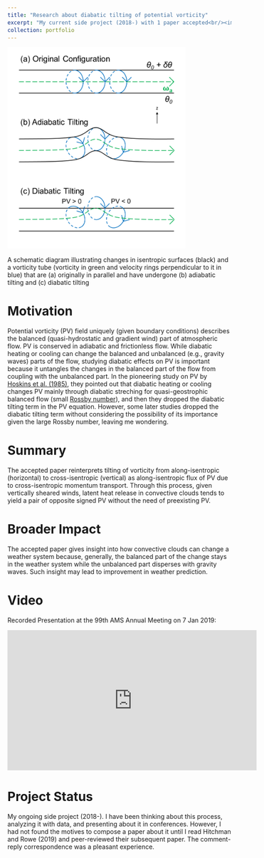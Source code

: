 ```yaml
---
title: "Research about diabatic tilting of potential vorticity"
excerpt: "My current side project (2018-) with 1 paper accepted<br/><img src='/images/Research3.png' width='400'>"
collection: portfolio
---
```


<img src='/images/Research3.png' width='400'>

A schematic diagram illustrating changes in isentropic surfaces (black) and a vorticity tube (vorticity in green and velocity rings perpendicular to it in blue) that are (a) originally in parallel and have undergone (b) adiabatic tilting and (c) diabatic tilting

Motivation
====

Potential vorticity (PV) field uniquely (given boundary conditions) describes the balanced (quasi-hydrostatic and gradient wind) part of atmospheric flow. PV is conserved in adiabatic and frictionless flow. While diabatic heating or cooling can change the balanced and unbalanced (e.g., gravity waves) parts of the flow, studying diabatic effects on PV is important because it untangles the changes in the balanced part of the flow from coupling with the unbalanced part. In the pioneering study on PV by [Hoskins et al. (1985)](https://doi.org/10.1002/qj.49711147002), they pointed out that diabatic heating or cooling changes PV mainly through diabatic streching for quasi-geostrophic balanced flow (small [Rossby number](https://en.wikipedia.org/wiki/Rossby_number)), and then they dropped the diabatic tilting term in the PV equation. However, some later studies dropped the diabatic tilting term without considering the possibility of its importance given the large Rossby number, leaving me wondering.

Summary
====

The accepted paper reinterprets tilting of vorticity from along-isentropic (horizontal) to cross-isentropic (vertical) as along-isentropic flux of PV due to cross-isentropic momentum transport. Through this process, given vertically sheared winds, latent heat release in convective clouds tends to yield a pair of opposite signed PV without the need of preexisting PV.

Broader Impact
====

The accepted paper gives insight into how convective clouds can change a weather system because, generally, the balanced part of the change stays in the weather system while the unbalanced part disperses with gravity waves. Such insight may lead to improvement in weather prediction.

Video
====

Recorded Presentation at the 99th AMS Annual Meeting on 7 Jan 2019:

<iframe width="560" height="315" src="https://ams.confex.com/ams/2019Annual/videogateway.cgi/id/50816?recordingid=50816" frameborder="0" allow="accelerometer; autoplay; clipboard-write; encrypted-media; gyroscope; picture-in-picture" allowfullscreen></iframe>


Project Status
====

My ongoing side project (2018-). I have been thinking about this process, analyzing it with data, and presenting about it in conferences. However, I had not found the motives to compose a paper about it until I read Hitchman and Rowe (2019) and peer-reviewed their subsequent paper. The comment-reply correspondence was a pleasant experience.
